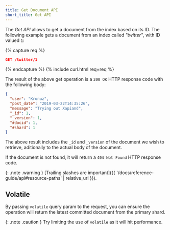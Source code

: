 ```yaml
---
title: Get Document API
short_title: Get API
---
```


The _Get API_ allows to get a document from the index based on its ID. The
following example gets a document from an index called _"twitter"_, with ID
valued `1`:

{% capture req %}

```json
GET /twitter/1
```
{% endcapture %}
{% include curl.html req=req %}

The result of the above get operation is a `200 OK` HTTP response code with the
following body:

```json
{
  "user": "Kronuz",
  "post_date": "2019-03-22T14:35:26",
  "message": "Trying out Xapiand",
  "_id": 1,
  "_version": 1,
  "#docid": 1,
  "#shard": 1
}
```

The above result includes the `_id` and `_version` of the document we wish to
retrieve, aditionally to the actual body of the document.

If the document is not found, it will return a `404 Not Found` HTTP response code.

{: .note .warning }
[Trailing slashes are important]({{ '/docs/reference-guide/api#resource-paths' | relative_url }}).


## Volatile

By passing `volatile` query param to the request, you can ensure the operation
will return the latest committed document from the primary shard.

{: .note .caution }
Try limiting the use of `volatile` as it will hit performance.
